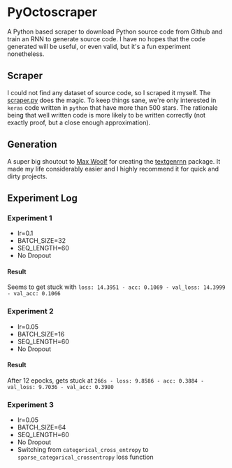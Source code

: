 # PyOctoscraper
A Python based scraper to download Python source code from Github and train an RNN to generate source code. I have no hopes that the code generated will be useful, or even valid, but it's a fun experiment nonetheless.

## Scraper

I could not find any dataset of source code, so I scraped it myself. The [scraper.py](scraper.py) does the magic. To keep things sane, we're only interested in `keras` code written in `python` that have more than 500 stars. The rationale being that well written code is more likely to be written correctly (not exactly proof, but a close enough approximation).

## Generation

A super big shoutout to [Max Woolf](http://minimaxir.com/) for creating the [textgenrnn](https://github.com/minimaxir/textgenrnn) package. It made my life considerably easier and I highly recommend it for quick and dirty projects.

## Experiment Log

### Experiment 1
* lr=0.1
* BATCH_SIZE=32
* SEQ_LENGTH=60
* No Dropout

#### Result
Seems to get stuck with `loss: 14.3951 - acc: 0.1069 - val_loss: 14.3999 - val_acc: 0.1066`

### Experiment 2
* lr=0.05
* BATCH_SIZE=16
* SEQ_LENGTH=60
* No Dropout

#### Result
After 12 epocks, gets stuck at `266s - loss: 9.8586 - acc: 0.3884 - val_loss: 9.7036 - val_acc: 0.3980`

### Experiment 3
* lr=0.05
* BATCH_SIZE=64
* SEQ_LENGTH=60
* No Dropout
* Switching from `categorical_cross_entropy` to `sparse_categorical_crossentropy` loss function